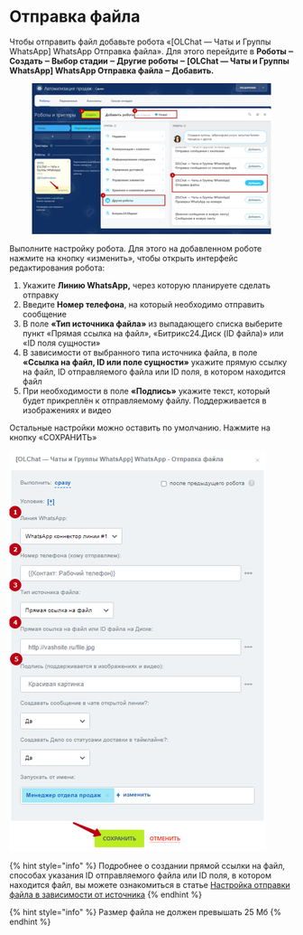 # Отправка файла

Чтобы отправить файл добавьте робота «\[OLChat — Чаты и Группы WhatsApp] WhatsApp Отправка файла». Для этого перейдите в **Роботы ‒ Создать ‒ Выбор стадии ‒ Другие роботы ‒ \[OLChat — Чаты и Группы WhatsApp] WhatsApp Отправка файла ‒ Добавить.**

<figure><img src="../../.gitbook/assets/image (291).png" alt=""><figcaption></figcaption></figure>

Выполните настройку робота. Для этого на добавленном роботе нажмите на кнопку «изменить», чтобы открыть интерфейс редактирования робота:

1. Укажите **Линию WhatsApp,** через которую планируете сделать отправку
2. Введите **Номер телефона**, на который необходимо отправить сообщение
3. В поле **«Тип источника файла»** из выпадающего списка выберите пункт «Прямая ссылка на файл», «Битрикс24.Диск (ID файла)» или «ID поля сущности»
4. В зависимости от выбранного типа источника файла, в поле **«Ссылка на файл, ID или поле сущности»** укажите прямую ссылку на файл, ID отправляемого файла или ID поля, в котором находится файл
5. При необходимости в поле **«Подпись»** укажите текст, который будет прикреплён к отправляемому файлу. Поддерживается в изображениях и видео

Остальные настройки можно оставить по умолчанию. Нажмите на кнопку «СОХРАНИТЬ»

![](<../../.gitbook/assets/image (392).png>)

{% hint style="info" %}
Подробнее о создании прямой ссылки на файл, способах указания ID отправляемого файла или ID поля, в котором находится файл, вы можете ознакомиться в статье [Настройка отправки файла в зависимости от источника](https://docs.olchat.io/roboty-i-aktiviti/sozdanie-pryamoi-ssylki-na-fail)
{% endhint %}

{% hint style="info" %}
Размер файла не должен превышать 25 Мб
{% endhint %}
